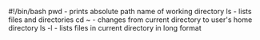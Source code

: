 #!/bin/bash
pwd - prints absolute path name of working directory
ls - lists files and directories
cd ~ - changes from current directory to user's home directory
ls -l - lists files in current directory in long format
